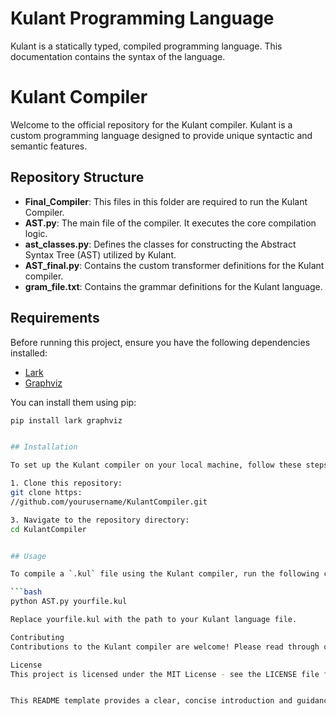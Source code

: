 # Kulant Programming Language  
Kulant is a statically typed, compiled programming language. This documentation contains the syntax of the language.

# Kulant Compiler

Welcome to the official repository for the Kulant compiler. Kulant is a custom programming language designed to provide unique syntactic and semantic features.

## Repository Structure

- **Final_Compiler**: This files in this folder are required to run the Kulant Compiler.
- **AST.py**: The main file of the compiler. It executes the core compilation logic.
- **ast_classes.py**: Defines the classes for constructing the Abstract Syntax Tree (AST) utilized by Kulant.
- **AST_final.py**: Contains the custom transformer definitions for the Kulant compiler.
- **gram_file.txt**: Contains the grammar definitions for the Kulant language.

## Requirements

Before running this project, ensure you have the following dependencies installed:

- [Lark](https://github.com/lark-parser/lark) 
- [Graphviz](https://graphviz.org/)

You can install them using pip:

```bash
pip install lark graphviz


## Installation

To set up the Kulant compiler on your local machine, follow these steps:

1. Clone this repository:
git clone https:
//github.com/yourusername/KulantCompiler.git

3. Navigate to the repository directory:
cd KulantCompiler


## Usage

To compile a `.kul` file using the Kulant compiler, run the following command in the terminal:

```bash
python AST.py yourfile.kul

Replace yourfile.kul with the path to your Kulant language file.

Contributing
Contributions to the Kulant compiler are welcome! Please read through our contributing guidelines located in CONTRIBUTING.md before submitting pull requests or issues.

License
This project is licensed under the MIT License - see the LICENSE file for details.


This README template provides a clear, concise introduction and guidance on the structure, installation, and usage of the Kulant compiler. You can customize the URLs and additional instructions as per your project’s requirements.
